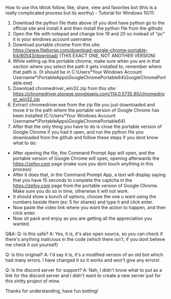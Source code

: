 How to use this tiktok follow, like, share, view and favorites bot (this is a really complicated process but its worthy) - Tutorial for Windows 10/11:
1. Download the python file thats above (if you dont have python go to the official site and install it and then install the python file from the github)
2. Open the file with notepad and change line 19 and 20 so instead of "pc" it is your windows account username
3. Download portable chrome from this site: https://www.filehorse.com/download-google-chrome-portable-64/80543/download/ (THIS EXACT ONE, NOT ANOTHER VERSION)
4. While setting up the portable chrome, make sure when you are in that section where you select the path it gets installed to, remember where that path is. (It should be in C:\Users\*Your Windows Account Username*\PortableApps\GoogleChromePortable64\GoogleChromePortable.exe)
5. Download chromedriver_win32.zip from this site: https://chromedriver.storage.googleapis.com/114.0.5735.90/chromedriver_win32.zip
6. Extract chromedriver.exe from the zip file you just downloaded and move it to the path where the portable version of Google Chrome has been installed (C:\Users\*Your Windows Account Username*\PortableApps\GoogleChromePortable64)
7. After that the only thing you have to do is close the portable version of Google Chrome if you had it open, and run the python file you downloaded from the github and follow these steps if you dont know what to do:
- After opening the file, the Command Prompt App will open, and the portable version of Google Chrome will open, opening afterwards the https://zefoy.com page (make sure you dont touch anything in this process)
- After it does that, in the Command Prompt App, a text will display saying that you have 15 seconds to complete the captcha in the https://zefoy.com page from the portable version of Google Chrome. Make sure you do so in time, otherwise it will not work.
- It should show a bunch of options, choose the one u want using the numbers beside them (ex: 5 for shares) and type it and click enter.
- Now paste the video link where you want the action to happen, and then click enter.
- Now sit pack and enjoy as you are getting all the appreciation you wanted.

Q&A:
Q: Is this safe?
A: Yes, it is, it's also open source, so you can check if there's anything malicious in the code (which there isn't, if you dont believe me check it out yourself)

Q: Is this original?
A: I'd say it is, it's a modified version of an old bot which had many errors. I have changed it so it works and won't give any errors!

Q: Is the discord server for support?
A: Nah, I didn't know what to put as a link for the discord server and I didn't want to create a new server just for this shitty project of mine.

Thanks for understanding, have fun botting!
